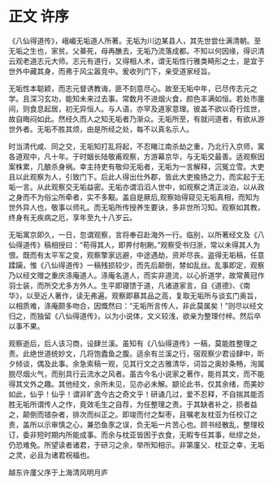 # 正文 许序

《八仙得道传》，峨嵋无垢道人所著。无垢为川边某县人，其先世尝仕满清朝。至无垢之生也，家贫。父綦死，母再醮去，无垢乃流落成都。不知以何因缘，得识清云观老道志元大师。志元有道行，又得相人术，谓无垢性行雅类畸形之士，是宜于世外中藏其身，而弗于风尘嚣竞中。爰收列门下，亲受道家经旨。

无垢性本聪颖，而志元督诱教诲，匪不刻意尽心。故至无垢中年，已尽传志元之学。且深习玄功，能知未来过去事。常数月不进烟火食，颜色丰满如恒。若处市廛间，则食息起居，初无异恒人。与人语，亦罕及道家意理。彼盖不欲以奇行炫世，故自晦闷如此。然经久而人之知无垢者乃渐众。无垢所至，有就问道者，有欲从游世外者。无垢不胜其烦，由是所经之处，每不以真名示人。

时当清代咸、同之交，无垢知打乱将起，不忍睹江南杀劫之重，乃北行入京师，寓各道观中，凡十年。于时姻长陆敬甫观察，方游幕京华，与无垢交最善。适观察因案株累，几酿杀身祸。幸主持吏有敬仰无垢者，无垢为一言解释，沉冤立雪。大吏且以此观察为人，引致门下。后此人得出仕外郡，皆此大吏揄扬之力，而实起于无垢一言。从此观察交无垢益密。无垢亦谓滔滔人世中，如观察之清正淡泊，以从政之身而不为俗尘所牵者，实不多觏。盖自是厥后,观察始得窥见无垢真相，而知为世外异人也，敬事以师礼。而无垢所传授养生要诀，多非世所习知。观察如其教，终身有无疾病之厄，享年至九十八岁云。

无垢寓京即久，一日，忽谓观察，言将奉召赴海外一行。临别，以所著经文及《八仙得道传》稿相授曰：“苟得其人，即畀付剞劂。”观察受书归浙，常以未得其人为恨。既而有太平军之变，观察擎家远避，中途遇劫，资斧尽丧。盗得无垢稿，任意蹂躏，惟《八仙得道传》一稿残损较少，而先后颠倒，棼如乱丝。乱事即定，观察乃以经文赠之重庆涤庵道人。涤庵名道人，而实非道流，以心折道学，故常黄冠作羽士装，而所交尤多方外人。生平即寝馈于道，凡诸道家言，自《道德》、《南华》，以至近人著作，读无弗遍。观察即慕其品之高，复取无垢所与谈玄门奥旨，以相质难，涤庵颇多吻合，因慨然曰：“无垢所言传人，非此莫属矣！”则尽以经文归之，而独留《八仙得道传》，以为小说体，文义较浅，欲亲为整理付梓。然后卒以事不果。


观察逝后，后人该习商，设肆兰溪。虽知有《八仙得道传》一稿，莫能胜整理之责。此绝世道统妙文，几将饱蠹鱼之腹。适余有兰溪之行，宿观察少君设肆中，昕夕倾谈，偶及此事。余急索稿一观，见其行文之古雅清华，词旨之奥妙条畅，洵属脱尽烟火气，而别具行云流水之风者。虽古今名小说家之著作，能肖其文，而不能得其文外之趣。其他经文，余所未见，见亦必未解。颛论此书，仅其余绪，而美妙如此，仙乎！仙乎！谓非旷逸今古之奇文乎！研诵几过，爱不忍释，不自揣其能否胜无垢所谓传人之作，竟效毛生之自荐，为任整理之责。于其缺者补之，损者益之，颠倒而错杂者，排次而纠正之。即竣而付之梨枣，且嘱老友枕亚为任校订之责，盖所以示审慎之心，兼恐鱼豕之误，负无垢一片苦心也。顾书经散乱，整理校订，委非短时期内所能成事。而余与枕亚皆困于衣食，无暇专任其事，纰缪之处，仍恐难免。所望读者诸君，于研习之余，举所知相示。非第廑父、枕亚之幸，无垢之灵，必且为诸君祝福也。

越东许廑父序于上海清风明月庐
